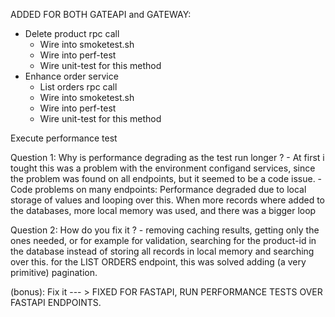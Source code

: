ADDED FOR BOTH GATEAPI and GATEWAY:
- Delete product rpc call
    - Wire into smoketest.sh
    - Wire into perf-test
    - Wire unit-test for this method
- Enhance order service
    - List orders rpc call
    - Wire into smoketest.sh
    - Wire into perf-test
    - Wire unit-test for this method


Execute performance test

Question 1: Why is performance degrading as the test run longer ?
    - At first i tought this was a problem with the environment configand services, since
      the problem was found on all endpoints, but it seemed to be a code issue.
    - Code problems on many endpoints:
        Performance degraded due to local storage of values and looping over this.
        When more records where added to the databases, more local memory was used, 
        and there was a bigger loop


Question 2: How do you fix it ?
    - removing caching results, getting only the ones needed, or for example for validation,
      searching for the product-id in the database instead of storing all records in local memory
      and searching over this.
      for the LIST ORDERS endpoint, this was solved adding (a very primitive) pagination.


(bonus): Fix it --- > FIXED FOR FASTAPI, RUN PERFORMANCE TESTS OVER FASTAPI ENDPOINTS.